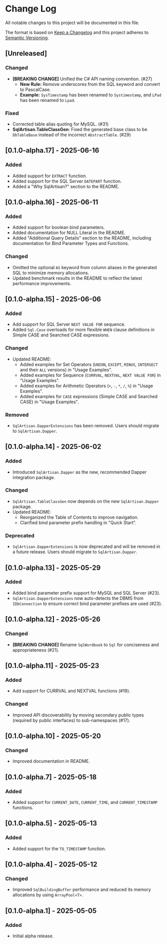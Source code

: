# Change Log
All notable changes to this project will be documented in this file.

The format is based on [Keep a Changelog](http://keepachangelog.com/)
and this project adheres to [Semantic Versioning](http://semver.org/).

## [Unreleased]
### Changed
- **[BREAKING CHANGE]** Unified the C# API naming convention. (#27)
  - **New Rule:** Remove underscores from the SQL keyword and convert to PascalCase.
  - **Example:** `SysTimestamp` has been renamed to `Systimestamp`, and `LPad` has been renamed to `Lpad`.
### Fixed
- Corrected table alias quoting for MySQL. (#31)
- **SqlArtisan.TableClassGen**: Fixed the generated base class to be `DbTableBase` instead of the incorrect `AbstractTable`. (#29)

## [0.1.0-alpha.17] - 2025-06-16
### Added
- Added support for `EXTRACT` function.
- Added support for the SQL Server `DATEPART` function.
- Added a "Why SqlArtisan?" section to the README.

## [0.1.0-alpha.16] - 2025-06-11
### Added
- Added support for boolean bind parameters.
- Added documentation for NULL Literal in the README.
- Added "Additional Query Details" section to the README, including documentation for Bind Parameter Types and Functions.
### Changed
- Omitted the optional `AS` keyword from column aliases in the generated SQL to minimize memory allocations.
- Updated benchmark results in the README to reflect the latest performance improvements.

## [0.1.0-alpha.15] - 2025-06-06
### Added
- Add support for SQL Server `NEXT VALUE FOR` sequence.
- Added `Sql.Case` overloads for more flexible `WHEN` clause definitions in Simple CASE and Searched CASE expressions.
### Changed
- Updated README:
  - Added examples for Set Operators (`UNION`, `EXCEPT`, `MINUS`, `INTERSECT` and their `ALL` versions) in "Usage Examples".
  - Added examples for Sequence (`CURRVAL`, `NEXTVAL`, `NEXT VALUE FOR`) in "Usage Examples".
  - Added examples for Arithmetic Operators (`+`, `-`, `*`, `/`, `%`) in "Usage Examples".
  - Added examples for `CASE` expressions (Simple CASE and Searched CASE) in "Usage Examples".
  
### Removed
- `SqlArtisan.DapperExtensions` has been removed. Users should migrate to `SqlArtisan.Dapper`.

## [0.1.0-alpha.14] - 2025-06-02
### Added
- Introduced `SqlArtisan.Dapper` as the new, recommended Dapper integration package.
### Changed
- `SqlArtisan.TableClassGen` now depends on the new `SqlArtisan.Dapper` package.
- Updated README:
  - Reorganized the Table of Contents to improve navigation.
  - Clarified bind parameter prefix handling in "Quick Start".
### Deprecated
- `SqlArtisan.DapperExtensions` is now deprecated and will be removed in a future release. Users should migrate to `SqlArtisan.Dapper`.

## [0.1.0-alpha.13] - 2025-05-29
### Added
- Added bind parameter prefix support for MySQL and SQL Server (#23).
- `SqlArtisan.DapperExtensions` now auto-detects the DBMS from `IDbConnection` to ensure correct bind parameter prefixes are used (#23).

## [0.1.0-alpha.12] - 2025-05-26
### Changed
- **[BREAKING CHANGE]** Rename `SqlWordbook` to `Sql` for conciseness and appropriateness (#21).

## [0.1.0-alpha.11] - 2025-05-23
### Added
- Add support for CURRVAL and NEXTVAL functions (#19).
### Changed
- Improved API discoverability by moving secondary public types (required by public interfaces) to sub-namespaces (#17).

## [0.1.0-alpha.10] - 2025-05-20
### Changed
- Improved documentation in README.

## [0.1.0-alpha.7] - 2025-05-18
### Added
- Added support for `CURRENT_DATE`, `CURRENT_TIME`, and `CURRENT_TIMESTAMP` functions.

## [0.1.0-alpha.5] - 2025-05-13
### Added
- Added support for the `TO_TIMESTAMP` function.

## [0.1.0-alpha.4] - 2025-05-12
### Changed
- Improved `SqlBuildingBuffer` performance and reduced its memory allocations by using `ArrayPool<T>`.

## [0.1.0-alpha.1] - 2025-05-05
### Added
- Initial alpha release.
